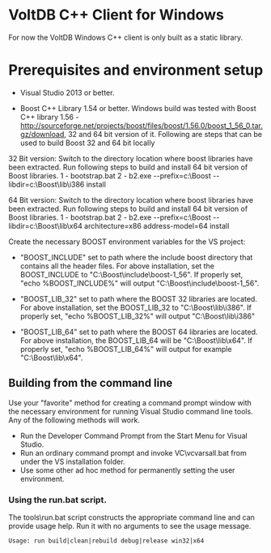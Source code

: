 # VoltDB C++ Client for Windows

For now the VoltDB Windows C++ client is only built as a static library.

Prerequisites and environment setup
=========================================

- Visual Studio 2013 or better.

- Boost C++ Library 1.54 or better. Windows build was tested with Boost
C++ library 1.56 -http://sourceforge.net/projects/boost/files/boost/1.56.0/boost_1_56_0.tar.gz/download,
32 and 64 bit version of it. Following are steps that can be used to build Boost 32 and 64 bit locally

32 Bit version:
Switch to the directory location where boost libraries have been extracted.
Run following steps to build and install 64 bit version of Boost libraries.
1 - bootstrap.bat
2 - b2.exe --prefix=c:\Boost --libdir=c:\Boost\lib\i386 install

64 Bit version:
Switch to the directory location where boost libraries have been extracted.
Run following steps to build and install 64 bit version of Boost libraries.
1 - bootstrap.bat
2 - b2.exe --prefix=c:\Boost --libdir=c:\Boost\lib\x64 architecture=x86 address-model=64 install

Create the necessary BOOST environment variables for the VS project:
- "BOOST_INCLUDE" set to path where the include boost directory that contains all the header files.
For above installation, set the BOOST_INCLUDE to "C:\Boost\include\boost-1_56". If properly set,
"echo %BOOST_INCLUDE%" will output "C:\Boost\include\boost-1_56".

- "BOOST_LIB_32" set to path where the BOOST 32 libraries are located. For above installation,
set the BOOST_LIB_32 to "C:\Boost\lib\i386". If properly set, "echo %BOOST_LIB_32%" will output
"C:\Boost\lib\i386"

- "BOOST_LIB_64" set to path where the BOOST 64 libraries are located. For above installation,
the BOOST_LIB_64 will be "C:\Boost\lib\x64". If properly set, "echo %BOOST_LIB_64%" will output
for example "C:\Boost\lib\x64".


## Building from the command line

Use your "favorite" method for creating a command prompt window with the
necessary environment for running Visual Studio command line tools. Any of
the following methods will work.

* Run the Developer Command Prompt from the Start Menu for Visual Studio.
* Run an ordinary command prompt and invoke VC\vcvarsall.bat from under the VS installation folder.
* Use some other ad hoc method for permanently setting the user environment.

### Using the run.bat script.

The tools\run.bat script constructs the appropriate command line and can
provide usage help. Run it with no arguments to see the usage message.

```
Usage: run build|clean|rebuild debug|release win32|x64
```
